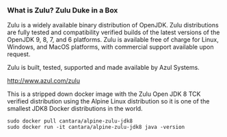 ### What is Zulu? Zulu Duke in a Box

Zulu is a widely available binary distribution of OpenJDK. Zulu distributions are fully tested and compatibility verified builds of the latest versions of the OpenJDK 9, 8, 7, and 6 platforms. Zulu is available free of charge for Linux, Windows, and MacOS platforms, with commercial support available upon request.

Zulu is built, tested, supported and made available by Azul Systems.

http://www.azul.com/zulu

This is a stripped down docker image with the Zulu Open JDK 8 TCK verified distribution using the Alpine Linux distribution so it is one of the smallest JDK8 Docker distributions in the world.


```
sudo docker pull cantara/alpine-zulu-jdk8
sudo docker run -it cantara/alpine-zulu-jdk8 java -version
```

